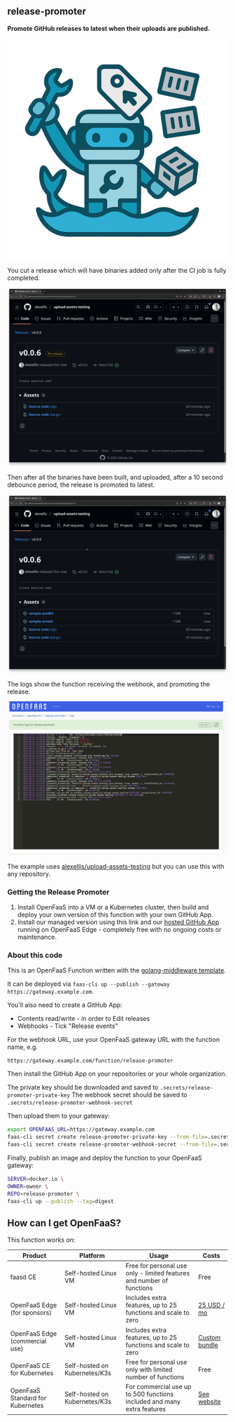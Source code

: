 ## release-promoter

**Promote GitHub releases to latest when their uploads are published.**

![Logo](/images/logo.png)

You cut a release which will have binaries added only after the CI job is fully completed.

![](/images/before-pre.png)

Then after all the binaries have been built, and uploaded, after a 10 second debounce period, the release is promoted to latest.

![](/images/after-latest.png)

The logs show the function receiving the webhook, and promoting the release.

![](/images/logs-dashboard.png)

The example uses [alexellis/upload-assets-testing](https://github.com/alexellis/upload-assets-testing) but you can use this with any repository.

### Getting the Release Promoter

1) Install OpenFaaS into a VM or a Kubernetes cluster, then build and deploy your own version of this function with your own GitHub App.
2) Install our managed version using this link and our [hosted GitHub App](https://github.com/apps/release-promoter-function) running on OpenFaaS Edge - completely free with no ongoing costs or maintenance.

### About this code

This is an OpenFaaS Function written with the [golang-middleware template](https://docs.openfaas.com/go).

It can be deployed via `faas-cli up --publish --gateway https://gateway.example.com`.

You'll also need to create a GitHub App:

* Contents read/write - in order to Edit releases
* Webhooks - Tick "Release events"

For the webhook URL, use your OpenFaaS gateway URL with the function name, e.g.

```
https://gateway.example.com/function/release-promoter
```

Then install the GitHub App on your repositories or your whole organization.

The private key should be downloaded and saved to `.secrets/release-promoter-private-key`
The webhook secret should be saved to `.secrets/release-promoter-webhook-secret`

Then upload them to your gateway:

```bash
export OPENFAAS_URL=https://gateway.example.com
faas-cli secret create release-promoter-private-key --from-file=.secrets/release-promoter-private-key
faas-cli secret create release-promoter-webhook-secret --from-file=.secrets/release-promoter-webhook-secret
```

Finally, publish an image and deploy the function to your OpenFaaS gateway:

```bash
SERVER=docker.io \
OWNER=owner \
REPO=release-promoter \
faas-cli up --publish --tag=digest
```

## How can I get OpenFaaS?

This function works on:

| Product | Platform| Usage | Costs |
|----------|-----|-------|-------|
| faasd CE | Self-hosted Linux VM | Free for personal use only - limited features and number of functions | Free |
| OpenFaaS Edge (for sponsors) | Self-hosted Linux VM | Includes extra features, up to 25 functions and scale to zero | [25 USD / mo](https://github.com/sponsors/alexellis) |
| OpenFaaS Edge (commercial use) | Self-hosted Linux VM | Includes extra features, up to 25 functions and scale to zero | [Custom bundle](https://docs.google.com/forms/d/e/1FAIpQLSe2O9tnlTjc7yqzXLMvqvF2HVqwNW7ePNOxLchacKRf9LZL7Q/viewform) |
| OpenFaaS CE for Kubernetes | Self-hosted on Kubernetes/K3s | Free for personal use only with limited number of functions | Free |
| OpenFaaS Standard for Kubernetes |Self-hosted on Kubernetes/K3s | For commercial use up to 500 functions included and many extra features | [See website](https://www.openfaas.com/pricing/) |

